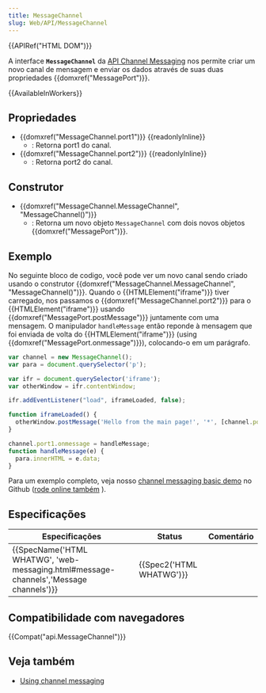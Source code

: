 ```yaml
---
title: MessageChannel
slug: Web/API/MessageChannel
---
```

{{APIRef("HTML DOM")}}

A interface **`MessageChannel`** da [API Channel Messaging](/pt-BR/docs/Web/API/Channel_Messaging_API) nos permite criar um novo canal de mensagem e enviar os dados através de suas duas propriedades {{domxref("MessagePort")}}.

{{AvailableInWorkers}}

## Propriedades

- {{domxref("MessageChannel.port1")}} {{readonlyInline}}
  - : Retorna port1 do canal.
- {{domxref("MessageChannel.port2")}} {{readonlyInline}}
  - : Retorna port2 do canal.

## Construtor

- {{domxref("MessageChannel.MessageChannel", "MessageChannel()")}}
  - : Retorna um novo objeto `MessageChannel` com dois novos objetos {{domxref("MessagePort")}}.

## Exemplo

No seguinte bloco de codigo, você pode ver um novo canal sendo criado usando o construtor {{domxref("MessageChannel.MessageChannel", "MessageChannel()")}}. Quando o {{HTMLElement("iframe")}} tiver carregado, nos passamos o {{domxref("MessageChannel.port2")}} para o {{HTMLElement("iframe")}} usando {{domxref("MessagePort.postMessage")}} juntamente com uma mensagem. O manipulador `handleMessage` então reponde à mensagem que foi enviada de volta do {{HTMLElement("iframe")}} (using {{domxref("MessagePort.onmessage")}}), colocando-o em um parágrafo.

```js
var channel = new MessageChannel();
var para = document.querySelector('p');

var ifr = document.querySelector('iframe');
var otherWindow = ifr.contentWindow;

ifr.addEventListener("load", iframeLoaded, false);

function iframeLoaded() {
  otherWindow.postMessage('Hello from the main page!', '*', [channel.port2]);
}

channel.port1.onmessage = handleMessage;
function handleMessage(e) {
  para.innerHTML = e.data;
}
```

Para um exemplo completo, veja nosso [channel messaging basic demo](https://github.com/mdn/dom-examples/tree/master/channel-messaging-basic) no Github ([rode online também](https://mdn.github.io/dom-examples/channel-messaging-basic/) ).

## Especificações

| Especificações                                                                                                   | Status                           | Comentário |
| ---------------------------------------------------------------------------------------------------------------- | -------------------------------- | ---------- |
| {{SpecName('HTML WHATWG', 'web-messaging.html#message-channels','Message channels')}} | {{Spec2('HTML WHATWG')}} |            |

## Compatibilidade com navegadores

{{Compat("api.MessageChannel")}}

## Veja também

- [Using channel messaging](/pt-BR/docs/Web/API/Channel_Messaging_API/Using_channel_messaging)
